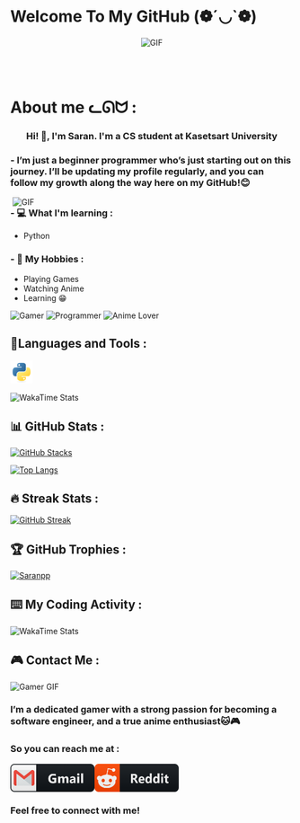 # Welcome To My GitHub (❁´◡`❁)
<div align="center">
<img hight="300" width="700" alt="GIF" align="center" src="https://64.media.tumblr.com/f34289f28036ce0221f53da1a23dffd8/tumblr_ob9shuVocm1vsic9jo1_500.gif">
</div>

</br>
</br>
</br>


# About me ᓚᘏᗢ :
<h3 align="center">Hi! 👋, I'm Saran. I'm a CS student at Kasetsart University</h3>

### - I’m just a beginner programmer who’s just starting out on this journey. I’ll be updating my profile regularly, and you can follow my growth along the way here on my GitHub!😊

<img hight="400" width="500" alt="GIF" align="right" src="https://www.bing.com/th/id/OGC.01ccc307662807db63877b1b9c2f9202?pid=1.7&rurl=https%3a%2f%2fc.tenor.com%2fV7_Qmj3CqhkAAAAd%2fanya-anya-forger.gif&ehk=Yv1iOb%2f7cnI1E%2bVgvgffVW7adWe9h26lmAPJ9JC3fQs%3d">
  
### - 💻 What I'm learning :
- Python

### - 💫 My Hobbies :
- Playing Games
- Watching Anime
- Learning 😁


![Gamer](https://img.shields.io/badge/Gamer-%F0%9F%92%AB-brightred)
![Programmer](https://img.shields.io/badge/Programmer-💻-blue)
![Anime Lover](https://img.shields.io/badge/Anime-Lover-orange)


## 🔧Languages and Tools :
<p align="left"> <a href="https://www.python.org" target="_blank" rel="noreferrer"> <img src="https://raw.githubusercontent.com/devicons/devicon/master/icons/python/python-original.svg" alt="python" width="40" height="40"/> </a> </p>

<img src="https://wakatime.com/share/@da0c5c2e-4807-4a0b-ba9f-cb2f7fb32891/a1c54fa5-aad1-4df2-afa1-7975ff345f7f.svg" width="500" height="450" alt="WakaTime Stats"/>



## 📊 GitHub Stats :
<!-- GitHub Readme Stats -->
[![GitHub Stacks](https://github-readme-stats.vercel.app/api?username=Saranpp&show_icons=true&theme=radical)](https://github.com/Saranpp)



<!-- GitHub Top Languages -->
[![Top Langs](https://github-readme-stats.vercel.app/api/top-langs/?username=Saranpp&theme=radical)](https://github.com/anuraghazra/github-readme-stats)


## 🔥 Streak Stats :
<!-- GitHub Streak Stats -->
[![GitHub Streak](https://github-readme-streak-stats.herokuapp.com/?user=Saranpp&theme=radical)](https://git.io/streak-stats)


## 🏆 GitHub Trophies :
<p align="left"> <a href="https://github.com/ryo-ma/github-profile-trophy"><img src="https://github-profile-trophy.vercel.app/?username=Saranpp&theme=radical" alt="Saranpp" /></a> </p>

## ⌨️ My Coding Activity :
<img src="https://wakatime.com/share/@da0c5c2e-4807-4a0b-ba9f-cb2f7fb32891/c5f0364f-38c7-4ac8-b7eb-c08a2d06fda8.svg" width="500" height="450" alt="WakaTime Stats"/>

## 🎮 Contact Me :
<!-- Insert any anime or gamer-related GIFs -->
![Gamer GIF](https://media.tenor.com/n0Qv7EH4QHkAAAAd/objection.gif)

### I’m a dedicated gamer with a strong passion for becoming a software engineer, and a true anime enthusiast🐱🎮
### So you can reach me at :
<p align="left">
<a href="mailto:pangas2231@gmail.com">
 <img align="left" alt="Gmail" width="150" height="50" src="https://github.com/Saranpp/Saranpp/blob/main/assets/gmail.png" />
</a>
<a href="https://www.reddit.com/user/saranporn_p">
  <img align="left" alt="Reddit" width="150" height="50" src="https://github.com/Saranpp/Saranpp/blob/main/assets/reddit.png" />
</a>
</p>

<br clear="left"/>

### Feel free to connect with me!

